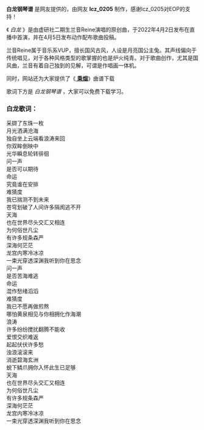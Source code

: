

**白龙钢琴谱** 是网友提供的，由网友 **lcz_0205** 制作，感谢lcz_0205对EOP的支持！

《 _白龙_ 》是由虚研社二期生兰音Reine演唱的原创曲，于2022年4月2日发布在直播中首演，并在4月5日发布动作配布歌曲投稿。

兰音Reine属于音乐系VUP，擅长国风古风，人设是月亮国公主兔。其声线偏向于传统唱见，对于各种风格类型的歌掌握的也是炉火纯青。对于歌曲创作，尤其是国风曲，兰音有着自己独到的见解，可谓是作唱画一体机。

同时，网站还为大家提供了《[ **乘烟**](Music-14088.html "乘烟")》曲谱下载

歌词下方是 _白龙钢琴谱_ ，大家可以免费下载学习。

### 白龙歌词：

采撷了东珠一枚  
月光洒满沧海  
独自坐上云端看浪涛来回  
你双眸倒映中  
光华瞬息轮转徘徊  
问一声  
是否可以期待  
命运  
究竟谁在安排  
难猜度  
我已揣测不到未来  
苍穹划破了人间许多隔阂逃不开  
天海  
也在世界尽头交汇又相连  
为何俗世凡尘  
有许多规条森严  
深海何茫茫  
龙宫内寒冷冰凉  
一束光穿透深渊我听到你在思念  
问一声  
是否苦海难逃  
命运  
混作愁绪滔滔  
难猜度  
我已不愿再做煎熬  
哪怕黄泉相见与你相拥化作海潮  
浪涛  
许多纷纷搅扰翻腾不能收  
爱恨交织难返  
起起伏伏许多愁  
浊浪滚滚来  
消逝碧海玄洲  
蜕下鳞爪拥你入怀此生已足够  
天海  
也在世界尽头交汇又相连  
为何俗世凡尘  
有许多规条森严  
深海何茫茫  
龙宫内寒冷冰凉  
一束光穿透深渊我听到你在思念

